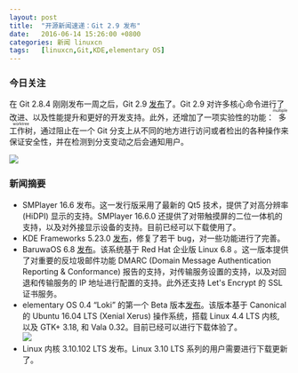 ```yaml
---
layout: post
title:	"开源新闻速递：Git 2.9 发布"
date:	2016-06-14 15:26:00 +0800 
categories:	新闻 linuxcn 
tags:	[linuxcn,Git,KDE,elementary OS]
---
```



### 今日关注


在 Git 2.8.4 刚刚发布一周之后，Git 2.9 [发布](https://raw.githubusercontent.com/git/git/master/Documentation/RelNotes/2.9.0.txt)了。Git 2.9 对许多核心命令进行了改进、以及性能提升和更好的开发支持。此外，还增加了一项实验性的功能：<ruby> 多工作树 <rp>  （ </rp> <rt>  multiple worktree </rt> <rp>  ） </rp></ruby>，通过阻止在一个 Git 分支上从不同的地方进行访问或者检出的各种操作来保证安全性，并在检测到分支变动之后会通知用户。


![](/Asserts/Images//attachment/album/201606/14/152657j99jx4g898fvz2z9.jpg)


### 新闻摘要


* SMPlayer 16.6 发布。这一发行版采用了最新的 Qt5 技术，提供了对高分辨率 (HiDPI) 显示的支持。SMPlayer 16.6.0 还提供了对带触摸屏的二位一体机的支持，以及对外接显示设备的支持。目前已经可以下载使用了。
* KDE Frameworks 5.23.0 [发布](https://www.kde.org/announcements/kde-frameworks-5.23.0.php)，修复了若干 bug，对一些功能进行了完善。
* BaruwaOS 6.8 [发布](https://www.baruwa.org/blog/2016/06/13/baruwaos-6.8-released/)。该系统基于 Red Hat 企业版 Linux 6.8 。这一版本提供了对重要的反垃圾邮件功能 DMARC (Domain Message Authentication Reporting & Conformance) 报告的支持，对传输服务设置的支持，以及对回退和传输服务的 IP 地址进行配置的支持。此外还支持 Let's Encrypt 的 SSL 证书服务。
* elementary OS 0.4 “Loki” 的第一个 Beta 版本[发布](http://blog.elementary.io/post/145881464631/loki-beta)。该版本基于 Canonical 的 Ubuntu 16.04 LTS (Xenial Xerus) 操作系统，搭载 Linux 4.4 LTS 内核, 以及 GTK+ 3.18, 和 Vala 0.32。目前已经可以进行下载体验了。  
![](/Asserts/Images//attachment/album/201606/14/152658mzbdqorwqedorud9.jpg)
* Linux 内核 3.10.102 LTS 发布。Linux 3.10 LTS 系列的用户需要进行下载更新了。
